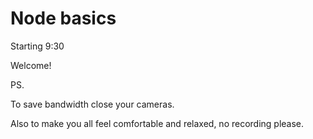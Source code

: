 # Node basics

Starting 9:30

Welcome!

PS.

To save bandwidth close your cameras.

Also to make you all feel comfortable and
relaxed, no recording please.